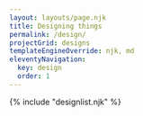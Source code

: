 ```yaml
---
layout: layouts/page.njk
title: Designing things
permalink: /design/
projectGrid: designs
templateEngineOverride: njk, md
eleventyNavigation:
  key: design
  order: 1
---
```


{% include "designlist.njk" %}